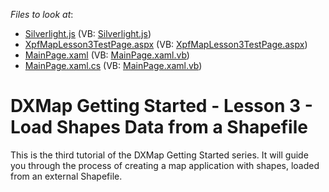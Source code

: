 <!-- default file list -->
*Files to look at*:

* [Silverlight.js](./CS/XpfMapLesson3.Web/Silverlight.js) (VB: [Silverlight.js](./VB/XpfMapLesson3.Web/Silverlight.js))
* [XpfMapLesson3TestPage.aspx](./CS/XpfMapLesson3.Web/XpfMapLesson3TestPage.aspx) (VB: [XpfMapLesson3TestPage.aspx](./VB/XpfMapLesson3.Web/XpfMapLesson3TestPage.aspx))
* [MainPage.xaml](./CS/XpfMapLesson3/MainPage.xaml) (VB: [MainPage.xaml.vb](./VB/XpfMapLesson3/MainPage.xaml.vb))
* [MainPage.xaml.cs](./CS/XpfMapLesson3/MainPage.xaml.cs) (VB: [MainPage.xaml.vb](./VB/XpfMapLesson3/MainPage.xaml.vb))
<!-- default file list end -->
# DXMap Getting Started - Lesson 3 - Load Shapes Data from a Shapefile


<p>This is the third tutorial of the DXMap Getting Started series. It will guide you through the process of creating a map application with shapes, loaded from an external Shapefile.</p><br />


<br/>


